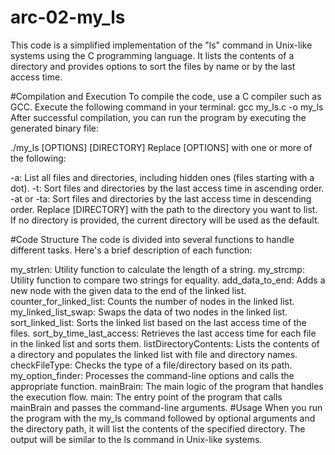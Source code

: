 # arc-02-my_ls
This code is a simplified implementation of the "ls" command in Unix-like systems using the C programming language. It lists the contents of a directory and provides options to sort the files by name or by the last access time.

#Compilation and Execution
To compile the code, use a C compiler such as GCC. Execute the following command in your terminal:
gcc my_ls.c -o my_ls
After successful compilation, you can run the program by executing the generated binary file:

./my_ls [OPTIONS] [DIRECTORY]
Replace [OPTIONS] with one or more of the following:

-a: List all files and directories, including hidden ones (files starting with a dot).
-t: Sort files and directories by the last access time in ascending order.
-at or -ta: Sort files and directories by the last access time in descending order.
Replace [DIRECTORY] with the path to the directory you want to list. If no directory is provided, the current directory will be used as the default.

#Code Structure
The code is divided into several functions to handle different tasks. Here's a brief description of each function:

my_strlen: Utility function to calculate the length of a string.
my_strcmp: Utility function to compare two strings for equality.
add_data_to_end: Adds a new node with the given data to the end of the linked list.
counter_for_linked_list: Counts the number of nodes in the linked list.
my_linked_list_swap: Swaps the data of two nodes in the linked list.
sort_linked_list: Sorts the linked list based on the last access time of the files.
sort_by_time_last_access: Retrieves the last access time for each file in the linked list and sorts them.
listDirectoryContents: Lists the contents of a directory and populates the linked list with file and directory names.
checkFileType: Checks the type of a file/directory based on its path.
my_option_finder: Processes the command-line options and calls the appropriate function.
mainBrain: The main logic of the program that handles the execution flow.
main: The entry point of the program that calls mainBrain and passes the command-line arguments.
#Usage
When you run the program with the my_ls command followed by optional arguments and the directory path, it will list the contents of the specified directory. The output will be similar to the ls command in Unix-like systems.
